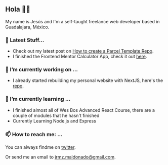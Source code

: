 ## Hola 🤙🏼

My name is Jesús and I'm a self-taught freelance web developer based in Guadalajara, México.

### 🚀 Latest Stuff...

- Check out my latest post on [How to create a Parcel Template Repo](https://blog.jesusrmz.com/posts/parcel-template-project).
- I finished the Frontend Mentor Calculator App, check it out [here](https://calculator.jesusrmz.com/).

### 🔭 I’m currently working on ...

- I already started rebuilding my personal website with NextJS, here's the [repo](https://github.com/jesusrmz19/jesusrmz).

### 🌱 I’m currently learning ...

- I finished almost all of Wes Bos Advanced React Course, there are a couple of modules that he hasn't finished
- Currently Learning Node.js and Express 
 
### 📫 How to reach me: ...

You can always findme on [twitter](https://twitter.com/jesusrmz_).

Or send me an email to [jrmz.maldonado@gmail.com](mailto:jrmz.maldonado@gmail.com).
